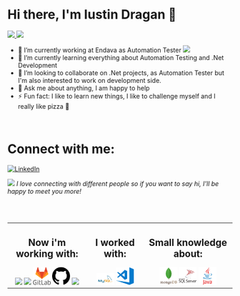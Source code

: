 # Hi there, I'm Iustin Dragan 👋
<a href ="">
  <img src = "https://komarev.com/ghpvc/?username=IustinDragan">
</a>
<a href ="">
  <img src = "https://img.shields.io/github/followers/IustinDragan?style=social">
</a>
<!--
**IustinDragan/IustinDragan** is a ✨ _special_ ✨ repository because its `README.md` (this file) appears on your GitHub profile.
Here are some ideas to get you started:
-->

- 🔭 I’m currently working at Endava as Automation Tester <img src = "https://camo.githubusercontent.com/63371d36886ee658f5a97401f393e1ab1684b2fd3de674b8f5efc7d410b2a3d0/68747470733a2f2f6d656469612e67697068792e636f6d2f6d656469612f57556c706c634d704f43456d5447427442572f67697068792e676966" width="100"> 
- 🌱 I’m currently learning everything about Automation Testing and .Net Development
- 👯 I’m looking to collaborate on .Net projects, as Automation Tester but I'm also interested to work on development side.
- 💬 Ask me about anything, I am happy to help
- ⚡ Fun fact: I like to learn new things, I like to challenge myself and I really like pizza 🍕
<br>

# Connect with me:

<a href="https://www.linkedin.com/in/iustin-dragan/">
  <img src="https://logos-world.net/wp-content/uploads/2020/05/Linkedin-Logo.png" alt="LinkedIn" width="90">
</a>

<img src = "https://camo.githubusercontent.com/ec0df7b334d15078e980be8f26f35f1bd6f004eaa4a121db42fed361360c1817/68747470733a2f2f6d656469612e67697068792e636f6d2f6d656469612f4c6e516a7057614f4e386e68723231764e572f67697068792e676966" width="50">   _I love connecting with different people so if you want to say hi, I'll be happy to meet you more!_ 

<br>
<br>
 <body>
  <table>
    <tr>
      <td> 
        <h2 align="center">Now i'm working with: </h2>
        <div align="center">
          <img src = "https://media.trustradius.com/product-logos/Op/vu/688CFEVSSPPH.PNG" width="40">
          <img src = "https://upload.wikimedia.org/wikipedia/commons/thumb/2/2c/Visual_Studio_Icon_2022.svg/1024px-Visual_Studio_Icon_2022.svg.png" width="40">
          <img src = "https://github.com/nuyonu/nuyonu/raw/master/assets/images/gitlab.png" width ="40">
          <img src ="https://github.com/nuyonu/nuyonu/raw/master/assets/images/github.png" width="40">
          <img src ="https://th.bing.com/th/id/R.021141ea18ec59e21e555807dd4fb380?rik=Ez5IHZk%2f28amSg&riu=http%3a%2f%2ftaasha.tech%2fwp-content%2fuploads%2f2019%2f10%2fSelenium.png&ehk=uByEChZk%2fdVYB9i5SF9LollQBsO3Z5fb4ENPoxxly7M%3d&risl=&pid=ImgRaw&r=0" width ="80">
        </div>
      </td>
      <td> 
        <h2 align="center">I worked with: </h2> 
        <div align="center">
          <img src = "https://github.com/nuyonu/nuyonu/raw/master/assets/images/mysql.png" width="40">
          <img src = "https://github.com/nuyonu/nuyonu/raw/master/assets/images/vscode.png" width="40">
        </div>
      </td>
      <td> 
        <h2 align="center">Small knowledge about: </h2> 
        <div align="center">
          <img src = "https://github.com/nuyonu/nuyonu/raw/master/assets/images/mongodb.png" width="40">
          <img src = "https://github.com/nuyonu/nuyonu/raw/master/assets/images/sqlserver.png" width ="40">
          <img src = "https://github.com/nuyonu/nuyonu/raw/master/assets/images/java.png" width="40">
        </div>
      </td>
    </tr>
  </table>
</body>

